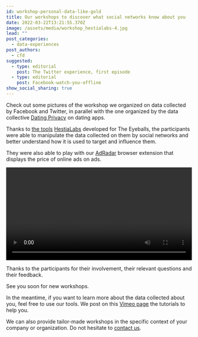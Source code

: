 ```yaml
---
id: workshop-personal-data-like-gold
title: Our workshops to discover what social networks know about you
date: 2022-03-22T13:21:55.370Z
image: /assets/media/workshop_hestialabs-4.jpg
lead: ""
post_categories:
  - data-experiences
post_authors:
  - cfd
suggested:
  - type: editorial
    post: The Twitter experience, first episode
  - type: editorial
    post: Facebook-watch-you-offline
show_social_sharing: true
---
```

Check out some pictures of the workshop we organized on data collected by Facebook and Twitter, in parallel with the one organized by the data collective [Dating Privacy](https://dating-privacy.hestialabs.org/) on dating apps.

Thanks to [the tools](/en/tools/) [HestiaLabs](https://hestialabs.org/) developed for The Eyeballs, the participants were able to manipulate the data collected on them by social networks and better understand how it is used to target and influence them.

They were also able to play with our [AdRadar](https://github.com/hestiaAI/ad-radar/blob/main/README.md) browser extension that displays the price of online ads on ads.

<video controls width="100%">
  <source src="https://hestialabs.org/assets/media/workshop_collectives5.mp4" type="video/mp4">
</video>

Thanks to the participants for their involvement, their relevant questions and their feedback.

See you soon for new workshops.

In the meantime, if you want to learn more about the data collected about you, feel free to use our tools. We post on this [Vimeo page](https://vimeo.com/hestiaai) the tutorials to help you.

We can also provide tailor-made workshops in the specific context of your company or organization. Do not hesitate to [contact us](/en/contact/).